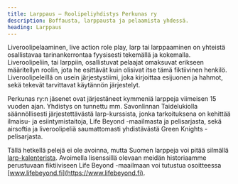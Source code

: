 ```yaml
---
title: Larppaus – Roolipeliyhdistys Perkunas ry
description: Boffausta, larppausta ja pelaamista yhdessä.
heading: Larppaus
---
```

Liveroolipelaaminen, live action role play, larp tai larppaaminen on yhteistä osallistavaa tarinankerrontaa fyysisesti tekemällä ja kokemalla. Liveroolipeliin, tai larppiin, osallistuvat pelaajat omaksuvat erikseen määritellyn roolin, jota he esittävät kuin olisivat itse tämä fiktiivinen henkilö. Liveroolipeleillä on usein järjestystiimi, joka kirjoittaa esijuonen ja hahmot‚ sekä tekevät tarvittavat käytännön järjestelyt.

Perkunas ry:n jäsenet ovat järjestäneet kymmeniä larppeja viimeisen 15 vuoden ajan. Yhdistys on tunnettu mm. Savonlinnan Taidelukiolla säännöllisesti järjestettävästä larp-kurssista, jonka tarkoituksena on kehittää ilmaisu- ja esiintymistaitoja, Life Beyond -maailmasta ja pelisarjasta, sekä airsoftia ja liveroolipeliä saumattomasti yhdistävästä Green Knights -pelisarjasta.

Tällä hetkellä pelejä ei ole avoinna, mutta Suomen larppeja voi pitää silmällä [larp-kalenterista](http://kalenteri.larp.fi/). Avoimella lisenssillä olevaan meidän historiaamme perustuvaan fiktiiviseen Life Beyond -maailmaan voi tutustua osoitteessa [www.lifebeyond.fi](https://www.lifebeyond.fi).
